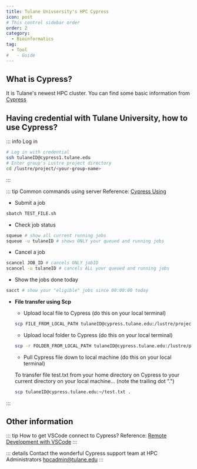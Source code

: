 ```yaml
---
title: Tulane Univsersity's HPC Cypress
icon: post
# This control sidebar order
order: 2
category:
  - Bioinformatics
tag:
  - Tool
#   - Guide
---
```


<!-- more -->

## What is Cypress?
It is Tulane's newest HPC cluster. You can find some basic information from [Cypress](https://wiki.hpc.tulane.edu/trac/wiki/cypress)
<!-- info tig warning danger details -->
## Having credential with Tulane University, how to use Cypress?
::: info Log in
```sh
# Log in with credential
ssh tulaneID@cypress1.tulane.edu
# Enter group's Lustre project directory
cd /lustre/project/<your-group-name>
```
:::

::: tip Common commands using server
Reference: [Cypress Using](https://wiki.hpc.tulane.edu/trac/wiki/cypress/using)


- Submit a job
```sh
sbatch TEST_FILE.sh
```

- Check job status
```sh
squeue # show all current running jobs
squeue -u tulaneID # shows ONLY your queued and running jobs
```

- Cancel a job
```sh
scancel JOB_ID # cancels ONLY jobID
scancel -u tulaneID # cancels ALL your queued and running jobs
```

- Show the jobs done today
```sh
sacct # show your "eligible" jobs since 00:00:00 today
```
- **File transfer using Scp**
  - Upload local file to Cypress (do this on your local terminal)
  ```sh
  scp FILE_FROM_LOCAL_PATH tulaneID@cypress.tulane.edu:/lustre/project/SPECIFIC_TO_PATH
  ```
  - Upload local folder to Cypress (do this on your local terminal)
  ```sh
  scp -r FOLDER_FROM_LOCAL_PATH tulaneID@cypress.tulane.edu:/lustre/project/SPECIFIC_TO_PATH
  ```

  - Pull Cypress file down to local machine (do this on your local terminal)

  To transfer file test.txt from your home directory on Cypress to your current directory on your local machine... (note the trailing dot ".")
  ```sh
  scp tulaneID@cypress.tulane.edu:~/test.txt .
  ```
:::
## Other information
::: tip How to get VSCode connect to Cypress?
Reference: [Remote Development with VSCode](https://wiki.hpc.tulane.edu/trac/wiki/cypress/VScode)
:::

::: details Contact the wonderful Cypress support team at
HPC Administrators <hpcadmin@tulane.edu>
:::